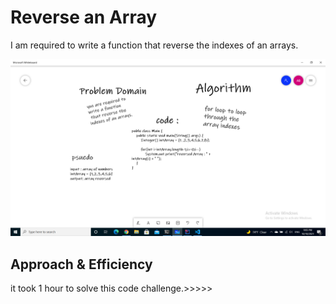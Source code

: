# Reverse an Array
I am required to write a function that reverse the indexes of an arrays.



![reversed](./assets/reversed.png)


## Approach & Efficiency

it took 1 hour to solve this code challenge.>>>>>
